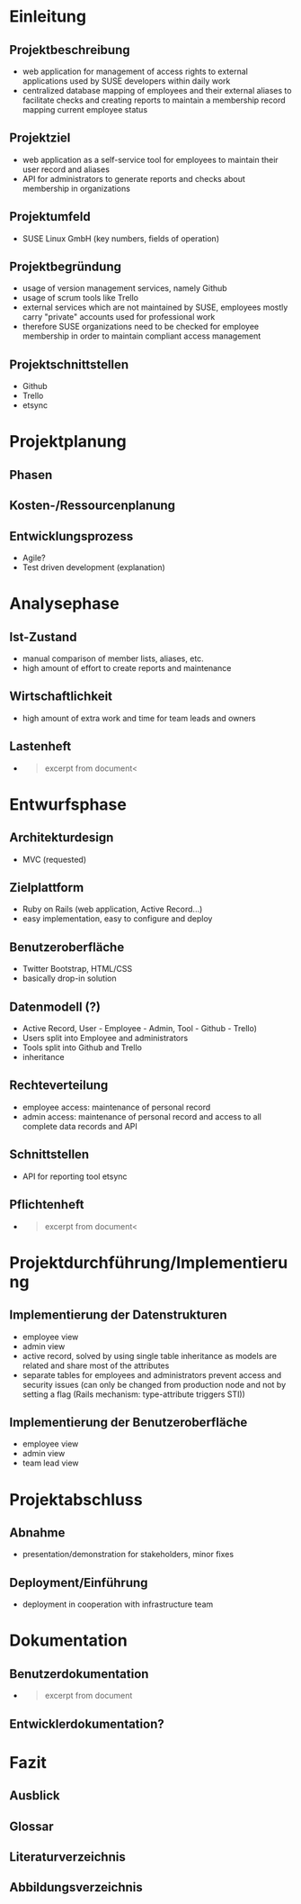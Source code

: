 # Einleitung

## Projektbeschreibung

  - web application for management of access rights to external
  applications used by SUSE developers within daily work
  - centralized database mapping of employees and their external aliases
  to facilitate checks and creating reports to maintain a membership
  record mapping current employee status

## Projektziel

  - web application as a self-service tool for employees
  to maintain their user record and aliases
  - API for administrators to generate reports and checks about
  membership in organizations

## Projektumfeld
  - SUSE Linux GmbH (key numbers, fields of operation)

## Projektbegründung
  - usage of version management services, namely Github
  - usage of scrum tools like Trello
  - external services which are not maintained by SUSE,
  employees mostly carry "private" accounts used for
  professional work
  - therefore SUSE organizations need to be checked for
  employee membership in order to maintain compliant access
  management
## Projektschnittstellen
  - Github
  - Trello
  - etsync

# Projektplanung

## Phasen
## Kosten-/Ressourcenplanung
## Entwicklungsprozess
  - Agile?
  - Test driven development (explanation)

# Analysephase

## Ist-Zustand
  - manual comparison of member lists, aliases, etc.
  - high amount of effort to create reports and maintenance
## Wirtschaftlichkeit
  - high amount of extra work and time for team leads and owners

## Lastenheft
  - >excerpt from document<

# Entwurfsphase

## Architekturdesign
  - MVC (requested)

## Zielplattform
  - Ruby on Rails (web application, Active Record...)
  - easy implementation, easy to configure and deploy

## Benutzeroberfläche
  - Twitter Bootstrap, HTML/CSS
  - basically drop-in solution

## Datenmodell (?)
  - Active Record, User - Employee - Admin, Tool - Github - Trello)
  - Users split into Employee and administrators
  - Tools split into Github and Trello
  - inheritance

## Rechteverteilung
  - employee access: maintenance of personal record
  - admin access: maintenance of personal record and access to all complete
  data records and API

## Schnittstellen
  - API for reporting tool etsync

## Pflichtenheft
  - >excerpt from document<

# Projektdurchführung/Implementierung

## Implementierung der Datenstrukturen
  - employee view
  - admin view
  - active record, solved by using single table inheritance as models are
  related and share most of the attributes
  - separate tables for employees and administrators prevent access and
  security issues (can only be changed from production node and not by setting
  a flag (Rails mechanism: type-attribute triggers STI))

## Implementierung der Benutzeroberfläche
  - employee view
  - admin view
  - team lead view

# Projektabschluss

## Abnahme
  - presentation/demonstration for stakeholders, minor fixes
## Deployment/Einführung
  - deployment in cooperation with infrastructure team

# Dokumentation

## Benutzerdokumentation

  - > excerpt from document

## Entwicklerdokumentation?

# Fazit

## Ausblick

## Glossar

## Literaturverzeichnis

## Abbildungsverzeichnis
